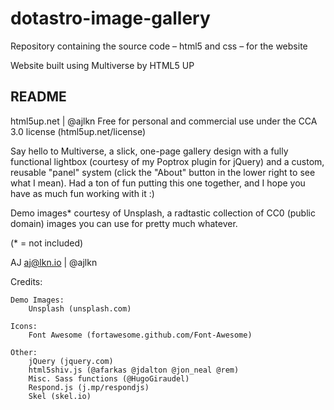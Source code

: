 # dotastro-image-gallery
Repository containing the source code – html5 and css – for the website


Website built using Multiverse by HTML5 UP


## README

html5up.net | @ajlkn
Free for personal and commercial use under the CCA 3.0 license (html5up.net/license)


Say hello to Multiverse, a slick, one-page gallery design with a fully functional lightbox
(courtesy of my Poptrox plugin for jQuery) and a custom, reusable "panel" system (click the
"About" button in the lower right to see what I mean). Had a ton of fun putting this one
together, and I hope you have as much fun working with it :)

Demo images* courtesy of Unsplash, a radtastic collection of CC0 (public domain) images
you can use for pretty much whatever.

(* = not included)

AJ  aj@lkn.io | @ajlkn


Credits:

	Demo Images:
		Unsplash (unsplash.com)

	Icons:
		Font Awesome (fortawesome.github.com/Font-Awesome)

	Other:
		jQuery (jquery.com)
		html5shiv.js (@afarkas @jdalton @jon_neal @rem)
		Misc. Sass functions (@HugoGiraudel)
		Respond.js (j.mp/respondjs)
		Skel (skel.io)